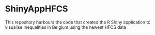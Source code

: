 # ShinyAppHFCS
 This repository harbours the code that created the R Shiny application to visualise inequalities in Belgium using the newest HFCS data
